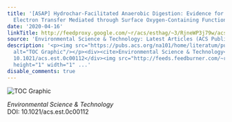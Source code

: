 ```yaml
---
title: '[ASAP] Hydrochar-Facilitated Anaerobic Digestion: Evidence for Direct Interspecies
  Electron Transfer Mediated through Surface Oxygen-Containing Functional Groups'
date: '2020-04-16'
linkTitle: http://feedproxy.google.com/~r/acs/esthag/~3/RjneWP3j79w/acs.est.0c00112
source: 'Environmental Science & Technology: Latest Articles (ACS Publications)'
description: '<p><img src="https://pubs.acs.org/na101/home/literatum/publisher/achs/journals/content/esthag/0/esthag.ahead-of-print/acs.est.0c00112/20200416/images/medium/es0c00112_0007.gif"
  alt="TOC Graphic"/></p><div><cite>Environmental Science & Technology</cite></div><div>DOI:
  10.1021/acs.est.0c00112</div><img src="http://feeds.feedburner.com/~r/acs/esthag/~4/RjneWP3j79w"
  height="1" width="1" ...'
disable_comments: true
---
```

<p><img src="https://pubs.acs.org/na101/home/literatum/publisher/achs/journals/content/esthag/0/esthag.ahead-of-print/acs.est.0c00112/20200416/images/medium/es0c00112_0007.gif" alt="TOC Graphic"/></p><div><cite>Environmental Science & Technology</cite></div><div>DOI: 10.1021/acs.est.0c00112</div><img src="http://feeds.feedburner.com/~r/acs/esthag/~4/RjneWP3j79w" height="1" width="1" ...